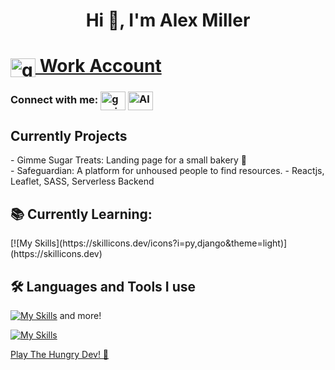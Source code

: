 <h1 align="center">Hi 👋, I'm Alex Miller</h1>
<h1><a href="https://github.com/alexezpt" target="blank"><img align="center" src="https://raw.githubusercontent.com/rahuldkjain/github-profile-readme-generator/master/src/images/icons/Social/github.svg" alt="gunjan1909" height="30" width="40" />  Work Account </a></h1>

<h3 align="left">Connect with me:
<a href="https://www.instagram.com/alexannmill/" target="blank"><img align="center" src="https://raw.githubusercontent.com/rahuldkjain/github-profile-readme-generator/master/src/images/icons/Social/instagram.svg" alt="gunjan.ab" height="30" width="40" /></a>
<a href="https://www.linkedin.com/in/alexannmill/" target="blank"><img align="center" src="https://raw.githubusercontent.com/rahuldkjain/github-profile-readme-generator/master/src/images/icons/Social/linked-in-alt.svg" alt="Alex Miler" height="30" width="40" /></a>
</h3>

  <h2><b> Currently Projects</b></h2>
  - Gimme Sugar Treats: Landing page for a small bakery 🧁
  </br>
  - Safeguardian: A platform for unhoused people to find resources. - Reactjs, Leaflet, SASS, Serverless Backend

<h2><b>📚 Currently Learning: </b></h2> 
[![My Skills](https://skillicons.dev/icons?i=py,django&theme=light)](https://skillicons.dev)
<h2><b>🛠 Languages and Tools I use </b></h2>

[![My Skills](https://skillicons.dev/icons?i=js,html,css,ts,react,nodejs,docker,jest,jquery,postgres,mysql,ruby,vscode,tailwind,express)](https://skillicons.dev) and more!

[![My Skills](https://skillicons.dev/icons?i=py,django&theme=light)](https://skillicons.dev)

<a href="https://the-hungry-dev.netlify.app/" >Play The Hungry Dev! 🐍</a>
